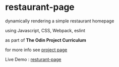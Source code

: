 # restaurant-page

dynamically rendering a simple restaurant homepage

using Javascript, CSS, Webpack, eslint

as part of **The Odin Project Curriculum**

for more info see [project page](https://www.theodinproject.com/lessons/node-path-javascript-restaurant-page)

Live Demo : [resturant-page](https://wissman77.github.io/resturant-page/)
